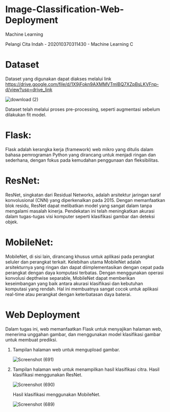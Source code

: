 # Image-Classification-Web-Deployment
Machine Learning


Pelangi Cita Indah - 202010370311430 - Machine Learning C


# Dataset
Dataset yang digunakan dapat diakses melalui link https://drive.google.com/file/d/1X9jFokn9AXMMVTmlBQ7XZpBsLKVFnp-d/view?usp=drive_link 

![download (2)](https://github.com/PelangiCita/Image-Classification-Web-Deployment/assets/72428654/c10cad5a-49dd-43a8-b421-b18656e60dff)

Dataset telah melalui proses pre-processing, seperti augmentasi sebelum dilakukan fit model.

# Flask:
Flask adalah kerangka kerja (framework) web mikro yang ditulis dalam bahasa pemrograman Python yang dirancang untuk 
menjadi ringan dan sederhana, dengan fokus pada kemudahan penggunaan dan fleksibilitas.

# ResNet:
ResNet, singkatan dari Residual Networks, adalah arsitektur jaringan saraf konvolusional (CNN) yang diperkenalkan pada 2015. 
Dengan memanfaatkan blok residu, ResNet dapat melibatkan model yang sangat dalam tanpa mengalami masalah kinerja. Pendekatan 
ini telah meningkatkan akurasi dalam tugas-tugas visi komputer seperti klasifikasi gambar dan deteksi objek.

# MobileNet:
MobileNet, di sisi lain, dirancang khusus untuk aplikasi pada perangkat seluler dan perangkat terkait. Kelebihan utama MobileNet 
adalah arsitekturnya yang ringan dan dapat diimplementasikan dengan cepat pada perangkat dengan daya komputasi terbatas. Dengan
menggunakan operasi konvolusi depthwise separable, MobileNet dapat memberikan keseimbangan yang baik antara akurasi klasifikasi
dan kebutuhan komputasi yang rendah. Hal ini membuatnya sangat cocok untuk aplikasi real-time atau perangkat dengan keterbatasan 
daya baterai.

# Web Deployment
Dalam tugas ini, web memanfaatkan Flask untuk menyajikan halaman web, menerima unggahan gambar, dan menggunakan model klasifikasi 
gambar untuk membuat prediksi. 

1. Tampilan halaman web untuk mengupload gambar.

   ![Screenshot (691)](https://github.com/PelangiCita/Image-Classification-Web-Deployment/assets/72428654/1b0dd5fa-dcd7-4f3e-a6c6-c2af9f03a814)
   
2. Tampilan halaman web untuk menampilkan hasil klasifikasi citra.
   Hasil klasifikasi menggunakan ResNet.
   
   ![Screenshot (690)](https://github.com/PelangiCita/Image-Classification-Web-Deployment/assets/72428654/697cf313-a5e8-42ad-bb53-522f893f0828)

   Hasil klasifikasi menggunakan MobileNet.

   ![Screenshot (689)](https://github.com/PelangiCita/Image-Classification-Web-Deployment/assets/72428654/49f07f84-12f6-4ba4-8c0b-4468c1edb456)

   


